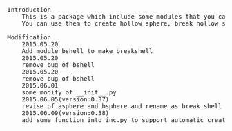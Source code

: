 <pre>
Introduction
    This is a package which include some modules that you can use them to create shape.dat used by ddscat.
    You can use them to create hollow sphere, break hollow sphere and triangle plate.

Modification
    2015.05.20
    Add module bshell to make breakshell
    2015.05.20
    remove bug of bshell
    2015.05.20
    remove bug of bshell
    2015.06.01
    some modify of __init__.py
    2015.06.05(version:0.37)
    revise of asphere and bsphere and rename as break_shell and intersect_shell. remove some abundant function
    2015.06.09(version:0.38)
    add some function into inc.py to support automatic create
</pre>



